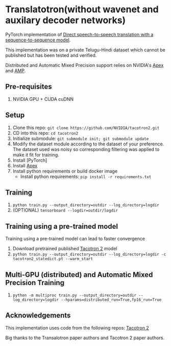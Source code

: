 # Translatotron(without wavenet and auxilary decoder networks)

PyTorch implementation of [Direct speech-to-speech translation with a sequence-to-sequence model](https://arxiv.org/abs/1904.06037). 

This implementation was on a private Telugu-Hindi dataset which cannot be published but has been tested and verified.

Distributed and Automatic Mixed Precision support relies on NVIDIA's [Apex] and [AMP].

## Pre-requisites
1. NVIDIA GPU + CUDA cuDNN

## Setup
1. Clone this repo: `git clone https://github.com/NVIDIA/tacotron2.git`
2. CD into this repo: `cd tacotron2`
3. Initialize submodule: `git submodule init; git submodule update`
4. Modify the dataset module according to the dataset of your preference. The dataset used was noisy so corresponding filtering was applied to make it fit for training. 
5. Install [PyTorch]
6. Install [Apex]
7. Install python requirements or build docker image 
    - Install python requirements: `pip install -r requirements.txt`

## Training
1. `python train.py --output_directory=outdir --log_directory=logdir`
2. (OPTIONAL) `tensorboard --logdir=outdir/logdir`

## Training using a pre-trained model
Training using a pre-trained model can lead to faster convergence  

1. Download pretrained published [Tacotron 2](https://drive.google.com/file/d/1c5ZTuT7J08wLUoVZ2KkUs_VdZuJ86ZqA/view) model
2. `python train.py --output_directory=outdir --log_directory=logdir -c tacotron2_statedict.pt --warm_start`

## Multi-GPU (distributed) and Automatic Mixed Precision Training
1. `python -m multiproc train.py --output_directory=outdir --log_directory=logdir --hparams=distributed_run=True,fp16_run=True`


## Acknowledgements
This implementation uses code from the following repos: [Tacotron 2](https://github.com/NVIDIA/tacotron2)

Big thanks to the Transalotron paper authors and Tacotron 2 paper authors.

[Tacotron 2]: https://drive.google.com/file/d/1c5ZTuT7J08wLUoVZ2KkUs_VdZuJ86ZqA/view?usp=sharing
[pytorch 1.0]: https://github.com/pytorch/pytorch#installation
[Apex]: https://github.com/nvidia/apex
[AMP]: https://github.com/NVIDIA/apex/tree/master/apex/amp
